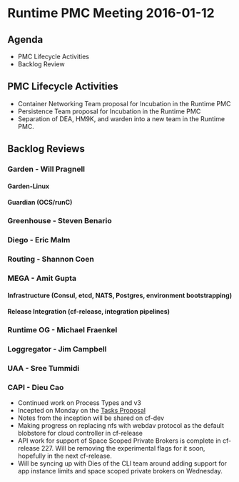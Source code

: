 # Runtime PMC Meeting 2016-01-12

## Agenda
* PMC Lifecycle Activities
* Backlog Review

## PMC Lifecycle Activities

- Container Networking Team proposal for Incubation in the Runtime PMC
- Persistence Team proposal for Incubation in the Runtime PMC
- Separation of DEA, HM9K, and warden into a new team in the Runtime PMC.

## Backlog Reviews

### Garden - Will Pragnell

#### Garden-Linux

#### Guardian (OCS/runC)

### Greenhouse - Steven Benario

### Diego - Eric Malm

### Routing - Shannon Coen

### MEGA - Amit Gupta

#### Infrastructure (Consul, etcd, NATS, Postgres, environment bootstrapping)

#### Release Integration (cf-release, integration pipelines)

### Runtime OG - Michael Fraenkel

### Loggregator - Jim Campbell

### UAA - Sree Tummidi

### CAPI - Dieu Cao
 - Continued work on Process Types and v3
 - Incepted on Monday on the [Tasks Proposal](https://docs.google.com/document/d/1CCHDUa2UWRjXkxEdksX4M9BGQ8hBqiMys46wxeF5XE4/edit?usp=sharing)
 - Notes from the inception will be shared on cf-dev
 - Making progress on replacing nfs with webdav protocol as the default blobstore for cloud controller in cf-release
 - API work for support of Space Scoped Private Brokers is complete in cf-release 227.  Will be removing the experimental flags for it soon, hopefully in the next cf-release.
 - Will be syncing up with Dies of the CLI team around adding support for app instance limits and space scoped private brokers on Wednesday.

